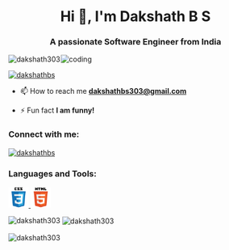 <h1 align="center">Hi 👋, I'm Dakshath B S</h1>
<h3 align="center">A passionate Software Engineer from India</h3>
<img align="right" alt="coding" width="400" src="https://media1.giphy.com/media/qgQUggAC3Pfv687qPC/giphy.gif">
<p align="left"> <img src="https://komarev.com/ghpvc/?username=dakshath303&label=Profile%20views&color=0e75b6&style=flat" alt="dakshath303" /> </p>

<p align="left"> <a href="https://twitter.com/dakshathbs" target="blank"><img src="https://img.shields.io/twitter/follow/dakshathbs?logo=twitter&style=for-the-badge" alt="dakshathbs" /></a> </p>

- 📫 How to reach me **dakshathbs303@gmail.com**

- ⚡ Fun fact **I am funny!**

<h3 align="left">Connect with me:</h3>
<p align="left">
<a href="https://twitter.com/dakshathbs" target="blank"><img align="center" src="https://raw.githubusercontent.com/rahuldkjain/github-profile-readme-generator/master/src/images/icons/Social/twitter.svg" alt="dakshathbs" height="30" width="40" /></a>
</p>

<h3 align="left">Languages and Tools:</h3>
<p align="left"> <a href="https://www.w3schools.com/css/" target="_blank" rel="noreferrer"> <img src="https://raw.githubusercontent.com/devicons/devicon/master/icons/css3/css3-original-wordmark.svg" alt="css3" width="40" height="40"/> </a> <a href="https://www.w3.org/html/" target="_blank" rel="noreferrer"> <img src="https://raw.githubusercontent.com/devicons/devicon/master/icons/html5/html5-original-wordmark.svg" alt="html5" width="40" height="40"/> </a> </p>

<p><img align="left" src="https://github-readme-stats.vercel.app/api/top-langs?username=dakshath303&show_icons=true&locale=en&layout=compact" alt="dakshath303" /></p>

<p>&nbsp;<img align="center" src="https://github-readme-stats.vercel.app/api?username=dakshath303&show_icons=true&locale=en" alt="dakshath303" /></p>

<p><img align="center" src="https://github-readme-streak-stats.herokuapp.com/?user=dakshath303&" alt="dakshath303" /></p>
